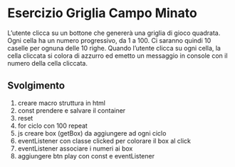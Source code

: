 Esercizio Griglia Campo Minato
===
L’utente clicca su un bottone che genererà una griglia di gioco quadrata.
Ogni cella ha un numero progressivo, da 1 a 100.
Ci saranno quindi 10 caselle per ognuna delle 10 righe.
Quando l’utente clicca su ogni cella, la cella cliccata si colora di azzurro ed emetto un messaggio in console con il numero della cella cliccata.

## Svolgimento
1. creare macro struttura in html
2. const prendere e salvare il container
3. reset
4. for ciclo con 100 repeat
5. js creare box (getBox) da aggiungere ad ogni ciclo
6. eventListener con classe clicked per colorare il box al click
7. eventListener associare i numeri ai box 
8. aggiungere btn play con const e eventListener

